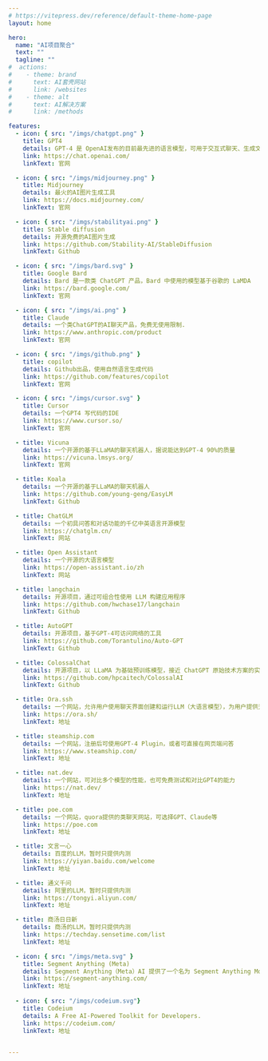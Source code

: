 ```yaml
---
# https://vitepress.dev/reference/default-theme-home-page
layout: home

hero:
  name: "AI项目聚合"
  text: ""
  tagline: ""
#  actions:
#    - theme: brand
#      text: AI套壳网站
#      link: /websites
#    - theme: alt
#      text: AI解决方案
#      link: /methods

features:
  - icon: { src: "/imgs/chatgpt.png" }
    title: GPT4
    details: GPT-4 是 OpenAI发布的目前最先进的语言模型，可用于交互式聊天、生成文本。
    link: https://chat.openai.com/
    linkText: 官网

  - icon: { src: "/imgs/midjourney.png" }
    title: Midjourney
    details: 最火的AI图片生成工具
    link: https://docs.midjourney.com/
    linkText: 官网

  - icon: { src: "/imgs/stabilityai.png" }
    title: Stable diffusion
    details: 开源免费的AI图片生成
    link: https://github.com/Stability-AI/StableDiffusion
    linkText: Github

  - icon: { src: "/imgs/bard.svg" }
    title: Google Bard
    details: Bard 是一款类 ChatGPT 产品，Bard 中使用的模型基于谷歌的 LaMDA
    link: https://bard.google.com/
    linkText: 官网

  - icon: { src: "/imgs/ai.png" }
    title: Claude
    details: 一个类ChatGPT的AI聊天产品，免费无使用限制.
    link: https://www.anthropic.com/product
    linkText: 官网

  - icon: { src: "/imgs/github.png" }
    title: copilot
    details: Github出品，使用自然语言生成代码
    link: https://github.com/features/copilot
    linkText: 官网

  - icon: { src: "/imgs/cursor.svg" }
    title: Cursor
    details: 一个GPT4 写代码的IDE
    link: https://www.cursor.so/
    linkText: 官网

  - title: Vicuna
    details: 一个开源的基于LLaMA的聊天机器人，据说能达到GPT-4 90%的质量
    link: https://vicuna.lmsys.org/
    linkText: 官网

  - title: Koala
    details: 一个开源的基于LLaMA的聊天机器人
    link: https://github.com/young-geng/EasyLM
    linkText: Github

  - title: ChatGLM
    details: 一个初具问答和对话功能的千亿中英语言开源模型
    link: https://chatglm.cn/
    linkText: 网站

  - title: Open Assistant
    details: 一个开源的大语言模型
    link: https://open-assistant.io/zh
    linkText: 网站

  - title: langchain
    details: 开源项目，通过可组合性使用 LLM 构建应用程序
    link: https://github.com/hwchase17/langchain
    linkText: Github

  - title: AutoGPT
    details: 开源项目，基于GPT-4可访问网络的工具
    link: https://github.com/Torantulino/Auto-GPT
    linkText: Github

  - title: ColossalChat
    details: 开源项目，以 LLaMA 为基础预训练模型，接近 ChatGPT 原始技术方案的实用开源项目
    link: https://github.com/hpcaitech/ColossalAI
    linkText: Github

  - title: Ora.ssh
    details: 一个网站，允许用户使用聊天界面创建和运行LLM（大语言模型），为用户提供无限制访问GPT-4的能力，可以用来写文章、摘要、诗歌、代码等
    link: https://ora.sh/
    linkText: 地址

  - title: steamship.com
    details: 一个网站，注册后可使用GPT-4 Plugin，或者可直接在网页端问答
    link: https://www.steamship.com/
    linkText: 地址

  - title: nat.dev
    details: 一个网站，可对比多个模型的性能，也可免费测试和对比GPT4的能力
    link: https://nat.dev/
    linkText: 地址

  - title: poe.com
    details: 一个网站，quora提供的类聊天网站，可选择GPT、Claude等
    link: https://poe.com
    linkText: 地址

  - title: 文言一心
    details: 百度的LLM，暂时只提供内测
    link: https://yiyan.baidu.com/welcome
    linkText: 地址

  - title: 通义千问
    details: 阿里的LLM，暂时只提供内测
    link: https://tongyi.aliyun.com/
    linkText: 地址

  - title: 商汤日日新
    details: 商汤的LLM，暂时只提供内测
    link: https://techday.sensetime.com/list
    linkText: 地址

  - icon: { src: "/imgs/meta.svg" }
    title: Segment Anything (Meta)
    details: Segment Anything（Meta）AI 提供了一个名为 Segment Anything Model（SAM）的工具，这是一个人工智能（AI）系统，能够在任何图像中剪切出任何对象
    link: https://segment-anything.com/
    linkText: 地址
    
  - icon: { src: "/imgs/codeium.svg"}
    title: Codeium
    details: A Free AI-Powered Toolkit for Developers.
    link: https://codeium.com/
    linkText: 地址

 
---
```

